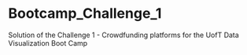 # Bootcamp_Challenge_1
Solution of the Challenge 1 - Crowdfunding platforms for the UofT Data Visualization Boot Camp 
